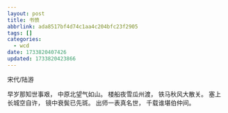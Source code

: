 ```yaml
---
layout: post
title: 书愤
abbrlink: ada8517bf4d74c1aa4c204bfc23f2905
tags: []
categories:
  - wcd
date: 1733820407426
updated: 1733820423866
---
```


宋代/陆游

早岁那知世事艰，
中原北望气如山。
楼船夜雪瓜州渡，
铁马秋风大散关。
塞上长城空自许，
镜中衰鬓已先斑。
出师一表真名世，
千载谁堪伯仲间。
